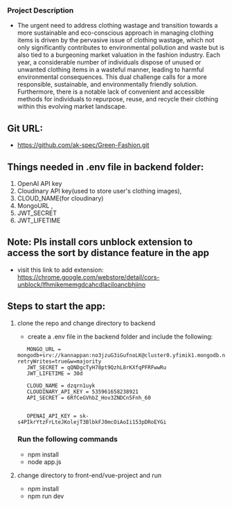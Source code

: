 ### Project Description
   - The urgent need to address clothing wastage and transition towards a more sustainable and eco-conscious approach in managing clothing items is driven by the pervasive issue of clothing wastage, which not only significantly contributes to environmental pollution and waste but is also tied to a burgeoning market valuation in the fashion industry. Each year, a considerable number of individuals dispose of unused or unwanted clothing items in a wasteful manner, leading to harmful environmental consequences. This dual challenge calls for a more responsible, sustainable, and environmentally friendly solution. Furthermore, there is a notable lack of convenient and accessible methods for individuals to repurpose, reuse, and recycle their clothing within this evolving market landscape.
   
## Git URL:
  - https://github.com/ak-spec/Green-Fashion.git

## Things needed in .env file in backend folder:

1. OpenAI API key 
2. Cloudinary API key(used to store user's clothing images), 
3. CLOUD_NAME(for cloudinary)
4. MongoURL ,
5. JWT_SECRET
6. JWT_LIFETIME 

## Note: Pls install cors unblock extension to access the sort by distance feature in the app
- visit this link to add extension: https://chrome.google.com/webstore/detail/cors-unblock/lfhmikememgdcahcdlaciloancbhjino

## Steps to start the app:

1. clone the repo and change directory to backend
   -  create a .env file in the backend folder and include the following:
   ``` 
      MONGO_URL = mongodb+srv://kannappan:no3jzuG3iGufnoLK@cluster0.yfimik1.mongodb.net/WAD?retryWrites=true&w=majority
      JWT_SECRET = qQNDgcTyH78pt9QzhL8rKXfqPFRFwwRu
      JWT_LIFETIME = 30d

      CLOUD_NAME = dzqrn1uyk
      CLOUDINARY_API_KEY = 535961658238921
      API_SECRET = 6RfCeGVhbZ_Hov3ZNDCn5Fnh_60


      OPENAI_API_KEY = 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
   ```
   ### Run the following commands
   -  npm install
   -  node app.js

2. change directory to front-end/vue-project and run 
   - npm install
   - npm run dev

